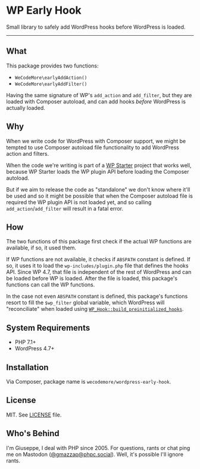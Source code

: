# WP Early Hook

Small library to safely add WordPress hooks before WordPress is loaded.

---

## What

This package provides two functions:

- `WeCodeMore\earlyAddAction()`
- `WeCodeMore\earlyAddFilter()`

Having the same signature of WP's `add_action` and `add_filter`, but they are loaded with
Composer autoload, and can add hooks _before_ WordPress is actually loaded.

## Why

When we write code for WordPress with Composer support, we might be tempted to use Composer autoload
file functionality to add WordPress action and filters.

When the code we're writing is part of a [WP Starter](https://github.com/wecodemore/wpstarter) 
project that works well, because WP Starter loads the WP plugin API before loading the 
Composer autoload.

But if we aim to release the code as "standalone" we don't know where it'll be used and so it might
be possible that when the Composer autoload file is required the WP plugin API is not loaded yet,
and so calling `add_action`/`add_filter` will result in a fatal error.

## How

The two functions of this package first check if the actual WP functions are available, if so, it
used them.

If WP functions are not available, it checks if `ABSPATH` constant is defined. If so, it uses it 
to load the `wp-includes/plugin.php` file that defines the hooks API.
Since WP 4.7, that file is independent of the rest of WordPress and can be loaded before WP is 
loaded. After the file is loaded, this package's functions can call the WP functions.

In the case not even `ABSPATH` constant is defined, this package's functions resort to fill the
`$wp_filter` global variable, which WordPress will "reconciliate" when loaded using
[`WP_Hook::build_preinitialized_hooks`](https://github.com/WordPress/WordPress/blob/6.1/wp-includes/class-wp-hook.php#L408).

## System Requirements

 - PHP 7.1+
 - WordPress 4.7+

## Installation

Via Composer, package name is `wecodemore/wordpress-early-hook`.

## License

MIT. See [LICENSE](LICENSE) file.

## Who's Behind

I'm Giuseppe, I deal with PHP since 2005. For questions, rants or chat ping me on Mastodon ([@gmazzap@phpc.social](https://phpc.social/@gmazzap)). Well, it's possible I'll ignore rants.
